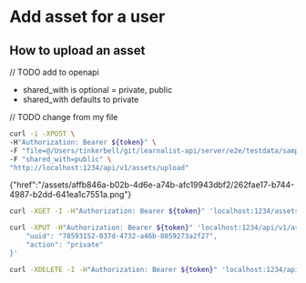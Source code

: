 # Add asset for a user

## How to upload an asset
// TODO add to openapi
- shared_with is optional = private, public
- shared_with defaults to private


// TODO change from my file
```sh
curl -i -XPOST \
-H"Authorization: Bearer ${token}" \
-F "file=@/Users/tinkerbell/git/learnalist-api/server/e2e/testdata/sample.png" \
-F "shared_with=public" \
"http://localhost:1234/api/v1/assets/upload"
```


{"href":"/assets/affb846a-b02b-4d6e-a74b-afc19943dbf2/262fae17-b744-4987-b2dd-641ea1c7551a.png"}

```sh
curl -XGET -I -H"Authorization: Bearer ${token}" 'localhost:1234/assets/8f13afd7-71cf-4e20-843c-f45206fe85fd/78593152-037d-4732-a46b-8059273a2f27.png'
````

```sh
curl -XPUT -H"Authorization: Bearer ${token}" 'localhost:1234/api/v1/assets/share' -d'{
    "uuid": "78593152-037d-4732-a46b-8059273a2f27",
    "action": "private"
}'
```

```sh
curl -XDELETE -I -H"Authorization: Bearer ${token}" 'localhost:1234/api/v1/assets/78593152-037d-4732-a46b-8059273a2f27'
```
